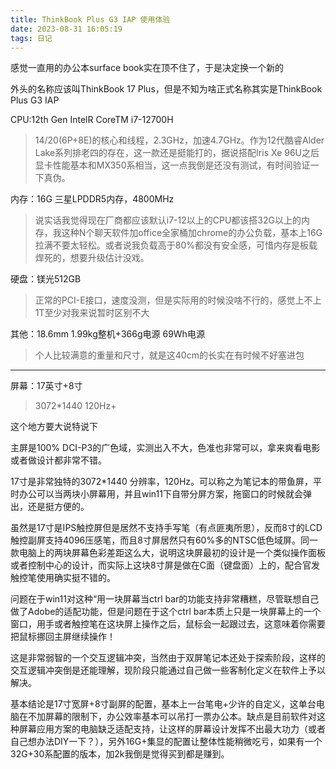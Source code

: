 ```yaml
---
title: ThinkBook Plus G3 IAP 使用体验
date: 2023-08-31 16:05:19
tags: 日记
---
```

感觉一直用的办公本surface book实在顶不住了，于是决定换一个新的

外头的名称应该叫ThinkBook 17 Plus，但是不知为啥正式名称其实是ThinkBook Plus G3 IAP

<!-- more -->
CPU:12th Gen IntelR CoreTM i7-12700H
>14/20(6P+8E)的核心和线程，2.3GHz，加速4.7GHz。作为12代酷睿Alder Lake系列排老四的存在，这一款还是挺能打的，据说搭配Iris Xe 96U之后显卡性能基本和MX350系相当，这一点我倒是还没有测试，有时间验证一下真伪。

内存：16G 三星LPDDR5内存，4800MHz
>说实话我觉得现在厂商都应该默认i7-12以上的CPU都该搭32G以上的内存，我这种N个聊天软件加office全家桶加chrome的办公负载，基本上16G拉满不要太轻松。或者说我负载高于80%都没有安全感，可惜内存是板载焊死的，想要升级估计没戏。

硬盘：镁光512GB 

>正常的PCI-E接口，速度没测，但是实际用的时候没啥不行的，感觉上不上1T至少对我来说暂时区别不大

其他：18.6mm 1.99kg整机+366g电源 69Wh电源
>个人比较满意的重量和尺寸，就是这40cm的长实在有时候不好塞进包
----
屏幕：17英寸+8寸
>3072*1440 120Hz+

这个地方要大说特说下

主屏是100% DCI-P3的广色域，实测出入不大，色准也非常可以，拿来爽看电影或者做设计都非常不错。

17寸是非常独特的3072*1440 分辨率，120Hz。可以称之为笔记本的带鱼屏，平时办公可以当两块小屏幕用，并且win11下自带分屏方案，拖窗口的时候就会弹出，还是挺方便的。

虽然是17寸是IPS触控屏但是居然不支持手写笔（有点匪夷所思），反而8寸的LCD触控副屏支持4096压感笔，而且8寸屏居然只有60%多的NTSC低色域屏。同一款电脑上的两块屏幕色彩差距这么大，说明这块屏最初的设计是一个类似操作面板或者控制中心的设计，而实际上这块8寸屏是做在C面（键盘面）上的，配合官发触控笔使用确实挺不错的。

问题在于win11对这种“用一块屏幕当ctrl bar的功能支持非常糟糕，尽管联想自己做了Adobe的适配功能，但是问题在于这个ctrl bar本质上只是一块屏幕上的一个窗口，用手或者触控笔在这块屏上操作之后，鼠标会一起跟过去，这意味着你需要把鼠标挪回主屏继续操作！

这是非常弱智的一个交互逻辑冲突，当然由于双屏笔记本还处于探索阶段，这样的交互逻辑冲突倒是还能理解，现阶段只能通过自己做一些客制化定义在软件上予以解决。

基本结论是17寸宽屏+8寸副屏的配置，基本上一台笔电+少许的自定义，这单台电脑在不加屏幕的限制下，办公效率基本可以吊打一票办公本。缺点是目前软件对这种屏幕应用方案的电脑缺乏适配支持，让这样的屏幕设计发挥不出最大功力（或者自己想办法DIY一下？），另外16G+集显的配置让整体性能稍微吃亏，如果有一个32G+30系配置的版本，加2k我倒是觉得买到都是赚到。